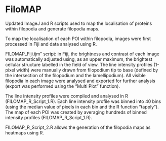 # FiloMAP
Updated ImageJ and R scripts used to map the localisation of proteins within filopodia and generate filopodia maps.

To map the localisation of each POI within filopodia, images were first processed in Fiji and data analysed using R.

FILOMAP_Fiji.ijm” script: in Fiji, the brightness and contrast of each image was automatically adjusted using, as an upper maximum, the brightest cellular structure labelled in the field of view. The line intensity profiles (1-pixel width) were manually drawn from filopodium tip to base (defined by the intersection of the filopodium and the lamellipodium). All visible filopodia in each image were analysed and exported for further analysis (export was performed using the “Multi Plot” function). 

The line intensity profiles were compiled and analysed in R (FILOMAP_R_Script_1.R). Each line intensity profile was binned into 40 bins (using the median value of pixels in each bin and the R function “tapply”). The map of each POI was created by averaging hundreds of binned intensity profiles (FILOMAP_R_Script_1.R). 

FILOMAP_R_Script_2.R allows the generation of the filopodia maps as heatmaps using R.



